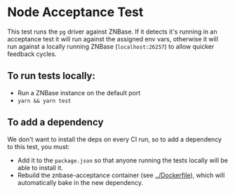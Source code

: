 # Node Acceptance Test

This test runs the `pg` driver against ZNBase.
If it detects it's running in an acceptance test it will run against the
assigned env vars, otherwise it will run against a locally running ZNBase
(`localhost:26257`) to allow quicker feedback cycles.

## To run tests locally:

* Run a ZNBase instance on the default port
* `yarn && yarn test`

## To add a dependency

We don't want to install the deps on every CI run, so to add a dependency to
this test, you must:

* Add it to the `package.json` so that anyone running the tests locally will be
  able to install it.
* Rebuild the znbase-acceptance container (see [../Dockerfile]), which will
  automatically bake in the new dependency.

[../Dockerfile]: ../Dockerfile
